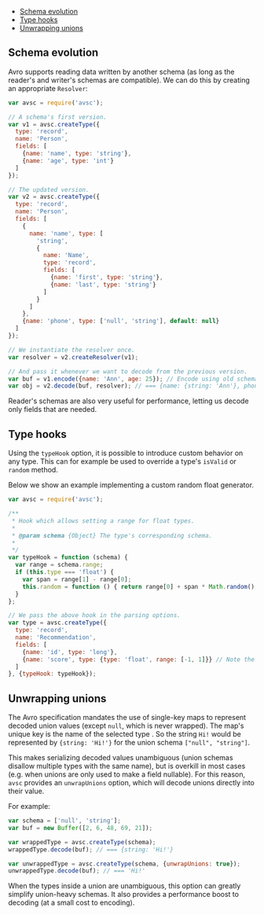 + [Schema evolution](#schema-evolution)
+ [Type hooks](#type-hooks)
+ [Unwrapping unions](#unwrapping-unions)


## Schema evolution

Avro supports reading data written by another schema (as long as the reader's
and writer's schemas are compatible). We can do this by creating an appropriate
`Resolver`:

```javascript
var avsc = require('avsc');

// A schema's first version.
var v1 = avsc.createType({
  type: 'record',
  name: 'Person',
  fields: [
    {name: 'name', type: 'string'},
    {name: 'age', type: 'int'}
  ]
});

// The updated version.
var v2 = avsc.createType({
  type: 'record',
  name: 'Person',
  fields: [
    {
      name: 'name', type: [
        'string',
        {
          name: 'Name',
          type: 'record',
          fields: [
            {name: 'first', type: 'string'},
            {name: 'last', type: 'string'}
          ]
        }
      ]
    },
    {name: 'phone', type: ['null', 'string'], default: null}
  ]
});

// We instantiate the resolver once.
var resolver = v2.createResolver(v1);

// And pass it whenever we want to decode from the previous version.
var buf = v1.encode({name: 'Ann', age: 25}); // Encode using old schema.
var obj = v2.decode(buf, resolver); // === {name: {string: 'Ann'}, phone: null}
```

Reader's schemas are also very useful for performance, letting us decode only
fields that are needed.


## Type hooks

Using the `typeHook` option, it is possible to introduce custom behavior on any
type. This can for example be used to override a type's `isValid` or `random`
method.

Below we show an example implementing a custom random float generator.

```javascript
var avsc = require('avsc');

/**
 * Hook which allows setting a range for float types.
 *
 * @param schema {Object} The type's corresponding schema.
 *
 */
var typeHook = function (schema) {
  var range = schema.range;
  if (this.type === 'float') {
    var span = range[1] - range[0];
    this.random = function () { return range[0] + span * Math.random(); };
  }
};

// We pass the above hook in the parsing options.
var type = avsc.createType({
  type: 'record',
  name: 'Recommendation',
  fields: [
    {name: 'id', type: 'long'},
    {name: 'score', type: {type: 'float', range: [-1, 1]}} // Note the range.
  ]
}, {typeHook: typeHook});
```

## Unwrapping unions

The Avro specification mandates the use of single-key maps to represent decoded
union values (except `null`, which is never wrapped). The map's unique key is
the name of the selected type . So the string `Hi!` would be represented by
`{string: 'Hi!'}` for the union schema `["null", "string"]`.

This makes serializing decoded values unambiguous (union schemas disallow
multiple types with the same name), but is overkill in most cases (e.g. when
unions are only used to make a field nullable). For this reason, `avsc`
provides an `unwrapUnions` option, which will decode unions directly into their
value.

For example:

```javascript
var schema = ['null', 'string'];
var buf = new Buffer([2, 6, 48, 69, 21]);

var wrappedType = avsc.createType(schema);
wrappedType.decode(buf); // === {string: 'Hi!'}

var unwrappedType = avsc.createType(schema, {unwrapUnions: true});
unwrappedType.decode(buf); // === 'Hi!'
```

When the types inside a union are unambiguous, this option can greatly simplify
union-heavy schemas. It also provides a performance boost to decoding (at a
small cost to encoding).
